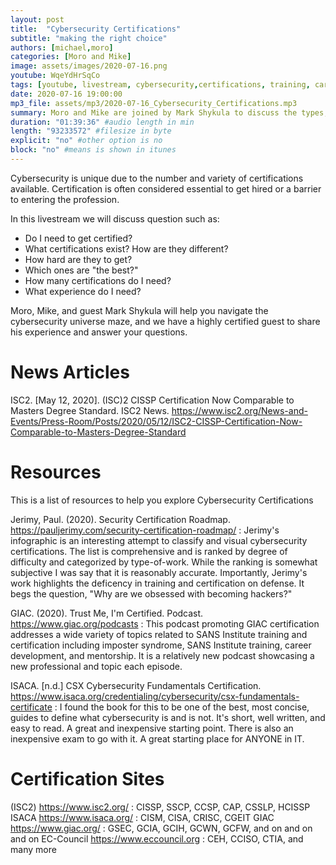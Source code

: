 ```yaml
---
layout: post
title:  "Cybersecurity Certifications"
subtitle: "making the right choice"
authors: [michael,moro]
categories: [Moro and Mike]
image: assets/images/2020-07-16.png
youtube: WqeYdHrSqCo
tags: [youtube, livestream, cybersecurity,certifications, training, career-development]
date: 2020-07-16 19:00:00
mp3_file: assets/mp3/2020-07-16_Cybersecurity_Certifications.mp3
summary: Moro and Mike are joined by Mark Shykula to discuss the types, value, and controveries of cybersecurity certifications.
duration: "01:39:36" #audio length in min
length: "93233572" #filesize in byte
explicit: "no" #other option is no
block: "no" #means is shown in itunes
---
```

Cybersecurity is unique due to the number and variety of certifications available. Certification is often considered essential to get hired or a barrier to entering the profession.

In this livestream we will discuss question such as:

  - Do I need to get certified?
  - What certifications exist? How are they different?
  - How hard are they to get?
  - Which ones are "the best?" 
  - How many certifications do I need?
  - What experience do I need?

Moro, Mike, and guest Mark Shykula will help you navigate the cybersecurity universe maze, and we have a highly certified guest to share his experience and answer your questions.

# News Articles

ISC2. [May 12, 2020]. (ISC)2 CISSP Certification Now Comparable to Masters Degree Standard. ISC2 News. <https://www.isc2.org/News-and-Events/Press-Room/Posts/2020/05/12/ISC2-CISSP-Certification-Now-Comparable-to-Masters-Degree-Standard>

# Resources
This is a list of resources to help you explore Cybersecurity Certifications

Jerimy, Paul. (2020). Security Certification Roadmap. <https://pauljerimy.com/security-certification-roadmap/>
: Jerimy's infographic is an interesting attempt to classify and visual cybersecurity certifications. The list is comprehensive and is ranked by degree of difficulty and categorized by type-of-work. While the ranking is somewhat subjective I was say that it is reasonably accurate. Importantly, Jerimy's work highlights the deficency in training and certification on defense. It begs the question, "Why are we obsessed with becoming hackers?"

GIAC. (2020). Trust Me, I'm Certified. Podcast. <https://www.giac.org/podcasts>
: This podcast promoting GIAC certification addresses a wide variety of topics related to SANS Institute training and certification including imposter syndrome, SANS Institute training, career development, and mentorship. It is a relatively new podcast showcasing a new professional and topic each episode.

ISACA. [n.d.] CSX Cybersecurity Fundamentals Certification. <https://www.isaca.org/credentialing/cybersecurity/csx-fundamentals-certificate>
: I found the book for this to be one of the best, most concise, guides to define what cybersecurity is and is not. It's short, well written, and easy to read. A great and inexpensive starting point. There is also an inexpensive exam to go with it. A great starting place for ANYONE in IT.

# Certification Sites
(ISC2) <https://www.isc2.org/>
: CISSP, SSCP, CCSP, CAP, CSSLP, HCISSP
ISACA <https://www.isaca.org/>
: CISM, CISA, CRISC, CGEIT
GIAC <https://www.giac.org/>
: GSEC, GCIA, GCIH, GCWN, GCFW, and on and on and on
EC-Council <https://www.eccouncil.org>
: CEH, CCISO, CTIA, and many more

